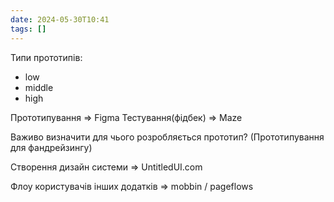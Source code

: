 ```yaml
---
date: 2024-05-30T10:41
tags: []
---
```

Типи прототипів:
- low
- middle
- high

Прототипування => Figma
Тестування(фідбек) => Maze

Важиво визначити для чього розробляється прототип?
(Прототипування для фандрейзингу)

Створення дизайн системи => UntitledUI.com

Флоу користувачів інших додатків => mobbin / pageflows

 